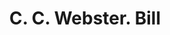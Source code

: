 ---
doi: 10.7916/D8Z90QDW
date_other: '1870'
date_other_textual: 1870-1879
form: printed ephemera
genre:
- Invoices
name:
- C. C. Webster
object_in_context_url: https://biggert.cul.columbia.edu/items/view/ave_biggert_00766
subject_hierarchical_geographic:
- Concord, New Hampshire, United States
subject_name:
- C. C. Webster
title: C. C. Webster. Bill
sort_title: C. C. Webster. Bill
call_number: ave_biggert_00766
coordinates:
- 43.20666666666667,-71.53805555555556
pid: ave_biggert_00766
identifiers: ave_biggert_00766
thumbnail: https://derivativo-2.library.columbia.edu/iiif/2/ldpd:345384/full/!256,256/0/native.jpg
permalink: "/biggert/ave_biggert_00766/"
layout: iiif-image-page
---